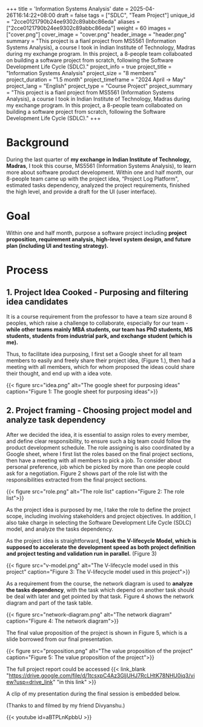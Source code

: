 +++
title = 'Information Systems Analysis'
date = 2025-04-26T16:14:22+08:00
draft = false
tags = ["SDLC", "Team Project"]
unique_id = "2cce0121790b24ee9302c89abbc86eda"
aliases = ["2cce0121790b24ee9302c89abbc86eda"]
weight = 60
images = ["cover.png"]
cover_image = "cover.png"
header_image = "header.png"
summary = "This project is a fianl project from MS5561 (Information Systems Analysis), a course I took in Indian Institute of Technology, Madras during my exchange program. In this project, a 8-people team collaboated on building a software project from scratch, following the Software Development Life Cycle (SDLC)."
project_info = true
project_title = "Information Systems Analysis"
project_size = "8 members"
project_duration = "1.5 month"
project_timeframe = "2024 April → May"
project_lang = "English"
project_type = "Course Project"
project_summary = "This project is a fianl project from MS5561 (Information Systems Analysis), a course I took in Indian Institute of Technology, Madras during my exchange program. In this project, a 8-people team collaboated on building a software project from scratch, following the Software Development Life Cycle (SDLC)."
+++
# Background

During the last quarter of **my exchange in Indian Institute of Technology, Madras**, I took this course,  MS5561 (Information Systems Analysis), to learn more about software product development. Within one and half month, our 8-people team came up with the project idea, “Project Log Platform", estimated tasks dependency, analyzed the project requirements, finished the high level, and provide a draft for the UI (user interface).

# Goal

Within one and half month, purpose a software project including **project proposition, requirement analysis, high-level system design, and future plan (including UI and testing strategy).**

# Process

## 1. Project Idea Cooked - Purposing and filtering idea candidates

It is a course requirement from the professor to have a team size around 8 peoples, which raise a challenge to collaborate, especially for our team - **while other teams mainly MBA students, our team has PhD students, MS students, students from industrial park, and exchange student (which is me).**

Thus, to facilitate idea purposing, I first set a Google sheet for all team members to easily and freely share their project idea, (Figure 1.), then had a meeting with all members, which for whom proposed the ideas could share their thought, and end up with a idea vote.

{{< figure src="idea.png" alt="The google sheet for purposing ideas" caption="Figure 1: The google sheet for purposing ideas">}}

## 2. Project framing - Choosing project model and analyze task dependency

After we decided the idea, it is essential to assign roles to every member, and define clear responsibility, to ensure such a big team could follow the product development schedule. The role assigning is also coordinated by a Google sheet, where I first list the roles based on the final project sections, then have a meeting with all members to pick a job. To consider about personal preference, job which be picked by more than one people could ask for a negotiation. Figure 2 shows part of the role list with the responsibilities extracted from the final project sections.

{{< figure src="role.png" alt="The role list" caption="Figure 2: The role list">}}

As the project idea is purposed by me, I take the role to define the project scope, including involving stakeholders and project objectives. In addition, I also take charge in selecting the Software Development Life Cycle (SDLC) model, and analyze the tasks dependency.

As the project idea is straightforward, **I took the V-lifecycle Model, which is supposed to accelerate the development speed as both project definition and project testing and validation run in parallel.**  (Figure 3)

{{< figure src="v-model.png" alt="The V-lifecycle model used in this project" caption="Figure 3: The V-lifecycle model used in this project">}}

As a requirement from the course, the network diagram is used to **analyze the tasks dependency**, with the task which depend on another task should be deal with later and get pointed by that task. Figure 4 shows the network diagram and part of the task table.

{{< figure src="network-diagram.png" alt="The network diagram" caption="Figure 4: The network diagram">}}

The final value proposition of the project is shown in Figure 5, which is a slide borrowed from our final presentation.

{{< figure src="proposition.png" alt="The value proposition of the project" caption="Figure 5: The value proposition of the project">}}

The full project report could be accessed {{< link_blank "https://drive.google.com/file/d/1tcsxpC4Az3GljUHJ7RcLHtK78NHU0iq3/view?usp=drive_link" "in this link" >}}

A clip of my presentation during the final session is embedded below.

(Thanks to and filmed by my friend Divyanshu.)

{{< youtube id=aBTPLnKpbbU >}}